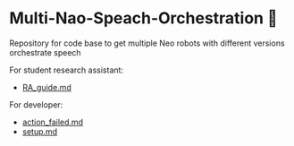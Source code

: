 # Multi-Nao-Speach-Orchestration 🤖️
Repository for code base to get multiple Neo robots with different versions orchestrate speech

For student research assistant: 
- [RA_guide.md](https://github.com/UvA-CW-Robo-research/Multi-Nao-Speech-Orchestration/blob/main/RA_guide.md)

For developer: 
- [action_failed.md](https://github.com/UvA-CW-Robo-research/Multi-Nao-Speech-Orchestration/blob/main/action_failed.md)
- [setup.md](https://github.com/UvA-CW-Robo-research/Multi-Nao-Speech-Orchestration/blob/main/setup.md)
